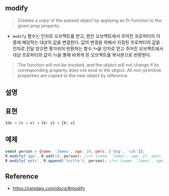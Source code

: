 ## modify
> Creates a copy of the passed object by applying an fn function to the given prop property.
- `modify` 함수는 인자로 오브젝트를 받고, 받은 오브젝트에서 주어진 프로퍼티의 이름에 해당하는 대상의 값을 변경한다. 값의 변경을 위해서 지정된 프로퍼티의 값을 인자로 전달 받으면 평가되어 반환하는 함수 `fn`을 인자로 받고 주어진 오브젝트에서 대상 프로퍼티의 값이 `fn`을 통해 바뀌게 된 오브젝트를 복사본으로 반환한다.
> The function will not be invoked, and the object will not change if its corresponding property does not exist in the object. All non-primitive properties are copied to the new object by reference.

## 설명

## 표현
```
Idx → (v → v) → {k: v} → {k: v}
```

## 예제
```js
const person = {name: 'James', age: 20, pets: ['dog', 'cat']};
R.modify('age', R.add(1), person); //=> {name: 'James', age: 21, pets: ['dog', 'cat']}
R.modify('pets', R.append('turtle'), person); //=> {name: 'James', age: 20, pets: ['dog', 'cat', 'turtle']}
```

## Reference
- https://ramdajs.com/docs/#modify
